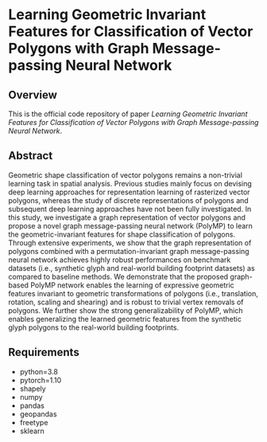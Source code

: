 # Learning Geometric Invariant Features for Classification of Vector Polygons with Graph Message-passing Neural Network

## Overview

This is the official code repository of paper *Learning Geometric Invariant Features for Classification of Vector Polygons with Graph Message-passing Neural Network*.

## Abstract

Geometric shape classification of vector polygons remains a non-trivial learning task in spatial analysis. Previous studies mainly focus on devising deep learning approaches for representation learning of rasterized vector polygons, whereas the study of discrete representations of polygons and subsequent deep learning approaches have not been fully investigated. In this study, we investigate a graph representation of vector polygons and propose a novel graph message-passing neural network (PolyMP) to learn the geometric-invariant features for shape classification of polygons. Through extensive experiments, we show that the graph representation of polygons combined with a permutation-invariant graph message-passing neural network achieves highly robust performances on benchmark datasets (i.e., synthetic glyph and real-world building footprint datasets) as compared to baseline methods. We demonstrate that the proposed graph-based PolyMP network enables the learning of expressive geometric features invariant to geometric transformations of polygons (i.e., translation, rotation, scaling and shearing) and is robust to trivial vertex removals of polygons. We further show the strong generalizability of PolyMP, which enables generalizing the learned geometric features from the synthetic glyph polygons to the real-world building footprints.  

## Requirements

* python=3.8
* pytorch=1.10
* shapely
* numpy
* pandas
* geopandas
* freetype
* sklearn
